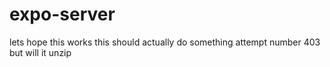 # expo-server

lets hope this works
this should actually do something
attempt number 403
but will it unzip
